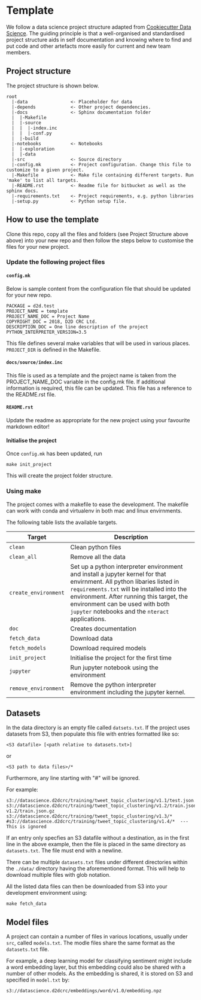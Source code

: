 # Template

We follow a data science project structure adapted from [Cookiecutter Data Science](http://drivendata.github.io/cookiecutter-data-science/). The guiding principle is that a well-organised and standardised project structure aids in self documentation and knowing where to find and put code and other artefacts more easily for current and new team members.

## Project structure

The project structure is shown below.

    root
      |-data                <- Placeholder for data
      |-depends             <- Other project dependencies.
      |-docs                <- Sphinx documentation folder
      |  |-Makefile
      |  |-source
      |  |  |-index.inc
      |  |  |-conf.py
      |  |-build
      |-notebooks           <- Notebooks
      |  |-exploration
      |  |-data
      |-src                 <- Source directory
      |-config.mk           <- Project configuration. Change this file to customize to a given project.
      |-Makefile            <- Make file containing different targets. Run 'make' to list all targets.
      |-README.rst          <- Readme file for bitbucket as well as the sphinx docs.
      |-requirements.txt    <- Project requirements, e.g. python libraries
      |-setup.py            <- Python setup file.

## How to use the template

Clone this repo, copy all the files and folders (see Project Structure above above) into your new repo and then follow the steps below to customise the files for your new project.

### Update the following project files

#### `config.mk`

Below is sample content from the configuration file that should be updated for your new repo.

```
PACKAGE = d2d.test
PROJECT_NAME = template
PROJECT_NAME_DOC = Project Name
COPYRIGHT_DOC = 2018, D2D CRC Ltd.
DESCRIPTION_DOC = One line description of the project
PYTHON_INTERPRETER_VERSION=3.5
```

This file defines several make variables that will be used in various places. `PROJECT_DIR` is defined in the Makefile. 

#### `docs/source/index.inc`
This file is used as a template and the project name is taken from the PROJECT_NAME_DOC variable in the config.mk file.
If additional information is required, this file can be updated. 
This file has a reference to the README.rst file.

#### `README.rst`

Update the readme as appropriate for the new project using your favourite markdown editor!

#### Initialise the project

Once `config.mk` has been updated, run

```make init_project```

This will create the project folder structure.

### Using make

The project comes with a makefile to ease the development. The makefile can work with conda and virtualenv in both mac and linux envirnments.

The following table lists the available targets.

Target | Description
---|---
`clean` | Clean python files
`clean_all` | Remove all the data
`create_environment` | Set up a python interpreter environment and install a jupyter kernel for that envirnment. All python libaries listed in `requirements.txt` will be installed into the environment. After running this target, the environment can be used with both `jupyter` notebooks and the `nteract` applications.
`doc` | Creates documentation
`fetch_data` | Download data
`fetch_models` | Download required models
`init_project` | Initialise the project for the first time
`jupyter` | Run jupyter notebook using the environment
`remove_environment` | Remove the python interpreter environment including the jupyter kernel.

## Datasets

In the data directory is an empty file called `datsets.txt`. If the project uses datasets from S3, then populate this file with entries formatted like so:

```
<S3 datafile> [<path relative to datasets.txt>]
```
or
```
<S3 path to data files>/*
```

Furthermore, any line starting with "#" will be ignored. 

For example:

```
s3://datascience.d2dcrc/training/tweet_topic_clustering/v1.1/test.json.gz
s3://datascience.d2dcrc/training/tweet_topic_clustering/v1.2/train.json.gz v1.2/train.json.gz
s3://datascience.d2dcrc/training/tweet_topic_clustering/v1.3/*
#s3://datascience.d2dcrc/training/tweet_topic_clustering/v1.4/*  --- This is ignored
```

If an entry only specfies an S3 datafile without a destination, as in the first line in the above example, then the file is placed in the same directory as `datasets.txt`. The file must end with a newline.

There can be multiple `datasets.txt` files under different directories within the `./data/` directory having the aforementioned format. This will help to download multiple files with glob notation. 

All the listed data files can then be downloaded from S3 into your development environment using:
```
make fetch_data
```

## Model files

A project can contain a number of files in various locations, usually under `src`, called `models.txt`. The modle files share the same format as the `datasets.txt` file. 

For example, a deep learning model for classifying sentiment might include a word embedding layer, but this embedding could also be shared with a number of other models. As the embedding is shared, it is stored on S3 and specified in `model.txt` by:

```
s3://datascience.d2dcrc/embeddings/word/v1.0/embedding.npz
```